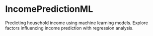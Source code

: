 # IncomePredictionML
Predicting household income using machine learning models. Explore  factors influencing income prediction with regression analysis.
